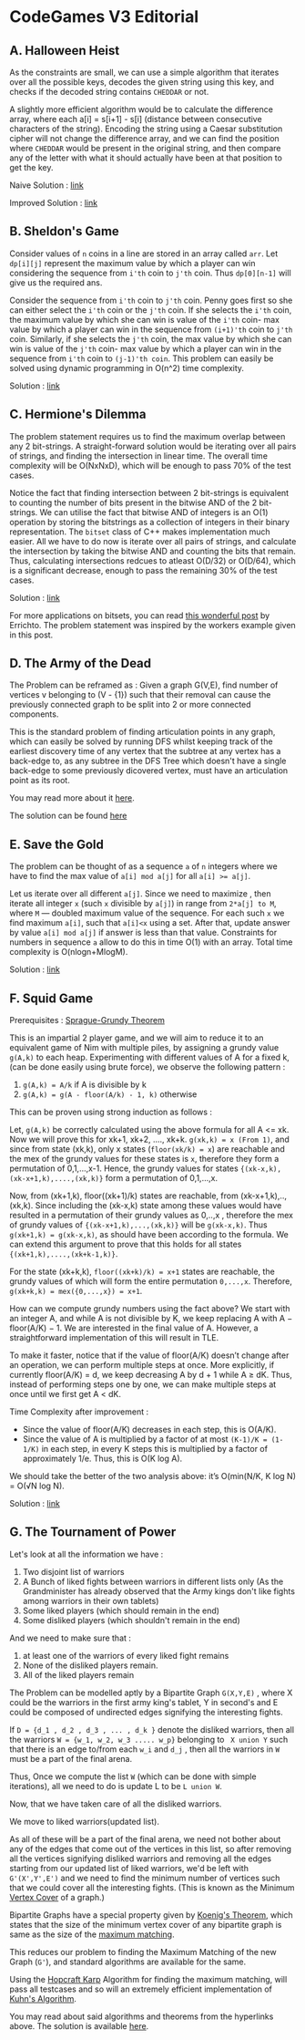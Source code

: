 # CodeGames V3 Editorial

## A. Halloween Heist

As the constraints are small, we can use a simple algorithm that iterates over all the possible keys, decodes the given string using this key, and checks if the decoded string contains `CHEDDAR` or not.

A slightly more efficient algorithm would be to calculate the difference array, where each a[i] = s[i+1] - s[i] (distance between consecutive characters of the string). Encoding the string using a Caesar substitution cipher will not change the difference array, and we can find the position where `CHEDDAR` would be present in the original string, and then compare any of the letter with what it should actually have been at that position to get the key.

Naive Solution : [link](./Halloween%20Heist/SolutionCode.cpp)

Improved Solution : [link](./Halloween%20Heist/ImprovedSolution.cpp)

## B. Sheldon's Game

Consider values of `n` coins in a line are stored in an array called `arr`. Let `dp[i][j]` represent the maximum value by which a player can win considering the sequence from `i'th` coin to `j'th` coin. Thus `dp[0][n-1]` will give us the required ans.

Consider the sequence from `i'th` coin to `j'th` coin. Penny goes first so she can either select the `i'th` coin or the `j'th` coin. If she selects the `i'th` coin, the maximum value by which she can win is value of the `i'th` coin- max value by which a player can win in the sequence from `(i+1)'th` coin to `j'th` coin. Similarly, if she selects the `j'th` coin, the max value by which she can win is value of the `j'th` coin- max value by which a player can win in the sequence from `i'th` coin to `(j-1)'th coin`. This problem can easily be solved using dynamic programming in O(n^2) time complexity. 

Solution : [link](./Sheldon's%20Game/solution.cpp)

## C. Hermione's Dilemma 

The problem statement requires us to find the maximum overlap between any 2 bit-strings. A straight-forward solution would be iterating over all pairs of strings, and finding the intersection in linear time. The overall time complexity will be O(NxNxD), which will be enough to pass 70% of the test cases.

Notice the fact that finding intersection between 2 bit-strings is equivalent to counting the number of bits present in the bitwise AND of the 2 bit-strings. We can utilise the fact that bitwise AND of integers is an O(1) operation by storing the bitstrings as a collection of integers in their binary representation. The `bitset` class of C++ makes implementation much easier. All we have to do now is iterate over all pairs of strings, and calculate the intersection by taking the bitwise AND and counting the bits that remain. Thus, calculating intersections redcues to atleast O(D/32) or O(D/64), which is a significant decrease, enough to pass the remaining 30% of the test cases.

Solution : [link](./Hermione's%20Dilemma/trial.cpp)

For more applications on bitsets, you can read [this wonderful post](https://codeforces.com/blog/entry/73558) by Errichto. The problem statement was inspired by the workers example given in this post.

## D. The Army of the Dead

The Problem can be reframed as : Given a graph G(V,E), find number of vertices v belonging to (V - {1}) such that their removal can cause the previously connected graph to be split into 2 or more connected components.

This is the standard problem of finding articulation points in any graph, which can easily be solved by running DFS whilst keeping track of the earliest discovery time of any vertex that the subtree at any vertex has a back-edge to, as any subtree in the DFS Tree which doesn't have a single back-edge to some previously dicovered vertex, must have an articulation point as its root.

You may read more about it [here](https://cp-algorithms.com/graph/cutpoints.html).

The solution can be found [here](./The%20Army%20of%20the%20Dead/sol.cpp)


## E. Save the Gold

The problem can be thought of as a sequence `a` of `n` integers where we have to find the max value of `a[i] mod a[j]` for all `a[i] >= a[j]`. 

Let us iterate over all different `a[j]`. Since we need to maximize , then iterate all integer `x` (such `x` divisible by `a[j]`) in range from `2*a[j] to M`, where `M` — doubled maximum value of the sequence. For each such `x` we find maximum `a[i]`, such that `a[i]<x` using a set. After that, update answer by value `a[i] mod a[j]` if answer is less than that value. Constraints for numbers in sequence `a` allow to do this in time O(1) with an array. Total time complexity is O(nlogn+MlogM). 

Solution : [link](./Save%20the%20Gold/soln.cpp)

## F. Squid Game

Prerequisites : [Sprague-Grundy Theorem](https://cp-algorithms.com/game_theory/sprague-grundy-nim.html)

This is an impartial 2 player game, and we will aim to reduce it to an equivalent game of Nim with multiple piles, by assigning a grundy value `g(A,k)` to each heap. Experimenting with different values of A for a fixed k, (can be done easily using brute force), we observe the following pattern : 

1. `g(A,k) = A/k`  if A is divisible by k
2. `g(A,k) = g(A - floor(A/k) - 1, k)`  otherwise
   
This can be proven using strong induction as follows :

Let, `g(A,k)` be correctly calculated using the above formula for all A <= xk. Now we will prove this for xk+1, xk+2, ...., xk+k. `g(xk,k) = x (From 1)`, and since from state (xk,k), only x states (`floor(xk/k) = x`) are reachable and the mex of the grundy values for these states is `x`, therefore they form a permutation of 0,1,...,x-1. Hence, the grundy values for states `{(xk-x,k),(xk-x+1,k),....,(xk,k)}` form a permutation of 0,1,...,x.

Now, from (xk+1,k), floor((xk+1)/k) states are reachable, from (xk-x+1,k),..,(xk,k). Since including the (xk-x,k) state among these values would have resulted in a permutation of their grundy values as 0,..,x , therefore the mex of grundy values of `{(xk-x+1,k),...,(xk,k)}` will be `g(xk-x,k)`. Thus `g(xk+1,k) = g(xk-x,k)`, as should have been according to the formula. We can extend this argument to prove that this holds for all states `{(xk+1,k),....,(xk+k-1,k)}`.

For the state (xk+k,k), `floor((xk+k)/k) = x+1` states are reachable, the grundy values of which will form the entire permutation `0,...,x`. Therefore, `g(xk+k,k) = mex({0,...,x}) = x+1`.

How can we compute grundy numbers using the fact above? We start with an integer A, and while A is not divisible by K, we keep replacing A with A − floor(A/K) − 1. We are interested in the final value
of A. However, a straightforward implementation of this will result in TLE.

To make it faster, notice that if the value of floor(A/K) doesn’t change after an operation, we can perform multiple steps at once. More explicitly, if currently floor(A/K) = d, we keep decreasing A by d + 1 while A ≥ dK. Thus, instead of performing steps one by one, we can make multiple steps at once until we first get A < dK.

Time Complexity after improvement :
- Since the value of floor(A/K) decreases in each step, this is O(A/K).
- Since the value of A is multiplied by a factor of at most `(K-1)/K = (1-1/K)` in each step, in every K steps this is multiplied by a factor of approximately 1/e. Thus, this is O(K log A).

We should take the better of the two analysis above: it’s O(min(N/K, K log N) = O(√N log N).

Solution : [link](./Squid%20Game/SolutionCode.cpp)

## G. The Tournament of Power

Let's look at all the information we have :

1) Two disjoint list of warriors
2) A Bunch of liked fights between warriors in different lists only (As the Grandminister has already observed that the Army kings don't like fights among warriors in their own tablets)
3) Some liked players (which should remain in the end)
4) Some disliked players (which shouldn't remain in the end)

And we need to make sure that :

1) at least one of the warriors of every liked fight remains
2) None of the disliked players remain.
3) All of the liked players remain

The Problem can be modelled aptly by a Bipartite Graph ```G(X,Y,E)``` , where X could be the warriors in the first army king's tablet, Y in second's and E could be composed of undirected edges signifying the interesting fights.

If ```D = {d_1 , d_2 , d_3 , ... , d_k }``` denote the disliked warriors, then all the warriors ```W = {w_1, w_2, w_3 ..... w_p}``` belonging to ``` X union Y``` such that there is an edge to/from each ```w_i``` and ```d_j``` , then all the warriors in ```W``` must be a part of the final arena.

Thus, Once we compute the list ```W``` (which can be done with simple iterations), all we need to do is update L to be ```L union W```.

Now, that we have taken care of all the disliked warriors.

We move to liked warriors(updated list).

As all of these will be a part of the final arena, we need not bother about any of the edges that come out of the vertices in this list, so after removing all the vertices signifying disliked warriors and removing all the edges starting from our updated list of liked warriors, we'd be left with ```G'(X',Y',E')``` and we need to find the minimum number of vertices such that we could cover all the interesting fights. (This is known as the Minimum [Vertex Cover](https://mathworld.wolfram.com/VertexCover) of a graph.)

Bipartite Graphs have a special property given by [Koenig's Theorem](https://mathworld.wolfram.com/Koenig-EgevaryTheorem.html), which states that the size of the minimum vertex cover of any bipartite graph is same as the size of the [maximum matching](https://en.wikipedia.org/wiki/Matching_(graph_theory)).

This reduces our problem to finding the Maximum Matching of the new Graph (```G'```), and standard algorithms are available for the same.

Using the [Hopcraft Karp](https://en.wikipedia.org/wiki/Hopcroft%E2%80%93Karp_algorithm) Algorithm for finding the maximum matching, will pass all testcases and so will an extremely efficient implementation of [Kuhn's Algorithm](https://cp-algorithms.com/graph/kuhn_maximum_bipartite_matching.html).

You may read about said algorithms and theorems from the hyperlinks above.
The solution is available [here](./The%20Tournament%20of%20Power/sol.cpp).


